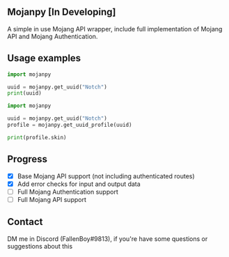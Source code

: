 ## Mojanpy [In Developing]

A simple in use Mojang API wrapper, include full implementation of Mojang API and Mojang Authentication.

## Usage examples
```py
import mojanpy

uuid = mojanpy.get_uuid("Notch")
print(uuid)
```
```py
import mojanpy

uuid = mojanpy.get_uuid("Notch")
profile = mojanpy.get_uuid_profile(uuid)

print(profile.skin)
```
## Progress
- [x] Base Mojang API support (not including authenticated routes)
- [x] Add error checks for input and output data
- [ ] Full Mojang Authentication support
- [ ] Full Mojang API support

## Contact
DM me in Discord (FallenBoy#9813), if you're have some questions or suggestions about this
